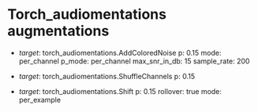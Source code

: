 # Torch_audiomentations augmentations


- _target_: torch_audiomentations.AddColoredNoise
            p: 0.15
            mode: per_channel
            p_mode: per_channel
            max_snr_in_db: 15
            sample_rate: 200

- _target_: torch_audiomentations.ShuffleChannels
            p: 0.15

- _target_: torch_audiomentations.Shift
            p: 0.15
            rollover: true
            mode: per_example
